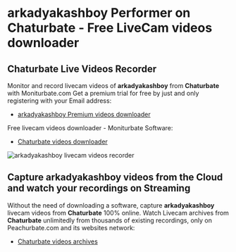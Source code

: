 # arkadyakashboy Performer on Chaturbate - Free LiveCam videos downloader

## Chaturbate Live Videos Recorder

Monitor and record livecam videos of **arkadyakashboy** from **Chaturbate** with Moniturbate.com
Get a premium trial for free by just and only registering with your Email address:
* [arkadyakashboy Premium videos downloader](https://moniturbate.com/request-demo-licence-key.html)

Free livecam videos downloader - Moniturbate Software:
* [Chaturbate videos downloader](https://moniturbate.com/moniturbate-download-software.html)

![arkadyakashboy livecam videos recorder](https://peachurnet.com/templates/moniturbate-software.png)


## Capture arkadyakashboy videos from the Cloud and watch your recordings on Streaming

Without the need of downloading a software, capture **arkadyakashboy** livecam videos from **Chaturbate** 100% online.
Watch Livecam archives from **Chaturbate** unlimitedly from thousands of existing recordings, only on Peachurbate.com and its websites network:
* [Chaturbate videos archives](https://peachurnet.com/)